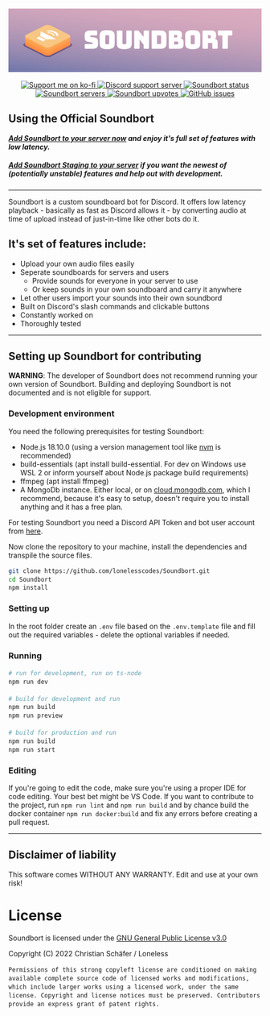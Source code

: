 <div align="center">
  <br />
  <p>
    <a href="https://soundbort.loneless.art"><img src="assets/readme_banner.jpg" alt="Soundbort banner" width="800" /></a>
  </p>
  <p>
    <a href="https://ko-fi.com/loneless">
        <img src="https://ko-fi.com/img/githubbutton_sm.svg" height="20" alt="Support me on ko-fi" />
    </a>
    <a href="https://discord.gg/94MaVKtTPq">
        <img src="https://img.shields.io/discord/875115596038176830?color=5865F2&logo=discord&logoColor=white" alt="Discord support server" />
    </a>
    <a href="https://top.gg/bot/868296331234521099">
        <img src="https://top.gg/api/widget/status/868296331234521099.svg" alt="Soundbort status" />
    </a>
    <a href="https://top.gg/bot/868296331234521099">
        <img src="https://top.gg/api/widget/servers/868296331234521099.svg" alt="Soundbort servers" />
    </a>
    <a href="https://top.gg/bot/868296331234521099/vote">
        <img src="https://top.gg/api/widget/upvotes/868296331234521099.svg" alt="Soundbort upvotes" />
    </a>
    <a href="https://github.com/LonelessCodes/Soundbort/issues">
        <img src="https://img.shields.io/github/issues/LonelessCodes/Soundbort" alt="GitHub issues">
    </a>
  </p>
</div>

## Using the Official Soundbort

***[Add Soundbort to your server now](https://discord.com/api/oauth2/authorize?client_id=868296331234521099&permissions=2150943808&scope=applications.commands%20bot) and enjoy it's full set of features with low latency.***

##### *[Add Soundbort Staging to your server](https://discord.com/api/oauth2/authorize?client_id=869715767497740378&permissions=2150943808&scope=applications.commands%20bot) if you want the newest of (potentially unstable) features and help out with development.*

---

Soundbort is a custom soundboard bot for Discord. It offers low latency playback - basically as fast as Discord allows it - by converting audio at time of upload instead of just-in-time like other bots do it.

## It's set of features include:

* Upload your own audio files easily
* Seperate soundboards for servers and users
    * Provide sounds for everyone in your server to use
    * Or keep sounds in your own soundboard and carry it anywhere
* Let other users import your sounds into their own soundbord
* Built on Discord's slash commands and clickable buttons
* Constantly worked on
* Thoroughly tested

---
## Setting up Soundbort for contributing

**WARNING**: The developer of Soundbort does not recommend running your own version of Soundbort. Building and deploying Soundbort is not documented and is not eligible for support.

### Development environment

You need the following prerequisites for testing Soundbort:

* Node.js 18.10.0 (using a version management tool like [nvm](https://github.com/nvm-sh/nvm) is recommended)
* build-essentials (apt install build-essential. For dev on Windows use WSL 2 or inform yourself about Node.js package build requirements)
* ffmpeg (apt install ffmpeg)
* A MongoDb instance. Either local, or on [cloud.mongodb.com](https://cloud.mongodb.com), which I recommend, because it's easy to setup, doesn't require you to install anything and it has a free plan.

For testing Soundbort you need a Discord API Token and bot user account from [here](https://discord.com/developers/applications).

Now clone the repository to your machine, install the dependencies and transpile the source files.

```sh
git clone https://github.com/lonelesscodes/Soundbort.git
cd Soundbort
npm install
```

### Setting up

In the root folder create an `.env` file based on the `.env.template` file and fill out the required variables - delete the optional variables if needed.

### Running

```sh
# run for development, run on ts-node
npm run dev

# build for development and run
npm run build
npm run preview

# build for production and run
npm run build
npm run start
```

### Editing

If you're going to edit the code, make sure you're using a proper IDE for code editing. Your best bet might be VS Code. If you want to contribute to the project, run `npm run lint` and `npm run build` and by chance build the docker container `npm run docker:build` and fix any errors before creating a pull request.

---

## Disclaimer of liability

This software comes WITHOUT ANY WARRANTY. Edit and use at your own risk!

# License

Soundbort is licensed under the [GNU General Public License v3.0](LICENSE)

Copyright (C) 2022 Christian Schäfer / Loneless

`Permissions of this strong copyleft license are conditioned on making available complete source code of licensed works and modifications, which include larger works using a licensed work, under the same license. Copyright and license notices must be preserved. Contributors provide an express grant of patent rights.`
